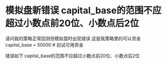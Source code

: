 # 模拟盘新错误 capital_base的范围不应超过小数点前20位、小数点后2位

请问我的策略正常回测但模拟盘时出现错误
这是我策略里的可以资金
capital_base = 50000                  # 初试可用资金


错误如下
capital_base的范围不应超过小数点前20位、小数点后2位